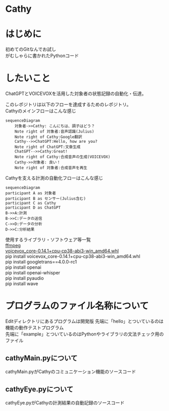 # Cathy

# はじめに
初めてのGitなんでお試し  
がむしゃらに書かれたPythonコード
# したいこと
ChatGPTとVOICEVOXを活用した対象者の状態記録の自動化・伝達。

このレポジトリは以下のフローを達成するためのレポジトリ。  
Cathyのメインフローはこんな感じ  
```mermaid
sequenceDiagram
    対象者->>Cathy: こんにちは、調子はどう？
    Note right of 対象者:音声認識(Julius)
    Note right of Cathy:Google翻訳
    Cathy-->>ChatGPT:Hello, how are you?
    Note right of ChatGPT:文章生成
    ChatGPT-->>Cathy:Great!
    Note right of Cathy:合成音声の生成(VOICEVOX)
    Cathy->>対象者: 良い！
    Note right of 対象者:合成音声を再生
```
Cathyを支える計測の自動化フローはこんな感じ  
```mermaid
sequenceDiagram
participant A as 対象者
participant B as センサー(Julius含む)
participant C as Cathy
participant D as ChatGPT
B->>A:計測
B->>C:データの送信
C->>D:データの分析
D->>C:分析結果
```


使用するライブラリ・ソフトウェア等一覧  
[ffmpeg](https://ffmpeg.org)  
[voicevox_core-0.14.1+cpu-cp38-abi3-win_amd64.whl](https://github.com/VOICEVOX/voicevox_core/releases/download/0.14.1/voicevox_core-0.14.1+cpu-cp38-abi3-win_amd64.whl)  
pip install voicevox_core-0.14.1+cpu-cp38-abi3-win_amd64.whl  
pip install googletrans==4.0.0-rc1  
pip install openai  
pip install openai-whisper  
pip install pyaudio  
pip install wave  

# プログラムのファイル名称について  
Editディレクトリにあるプログラムは開発版
先端に「hello」とついているのは機能の動作テストプログラム  
先端に「example」とついているのはPythonやライブラリの文法チェック用のファイル  
## cathyMain.pyについて  
cathyMain.pyがCathyのコミュニケーション機能のソースコード  
## cathyEye.pyについて  
cathyEye.pyがCathyの計測結果の自動記録のソースコード
